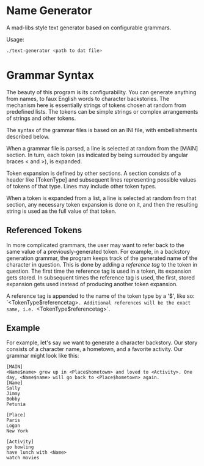 # Name Generator

A mad-libs style text generator based on configurable grammars.

Usage:

```bash
./text-generator <path to dat file>
```

# Grammar Syntax
The beauty of this program is its configurability. You can generate anything from names,
to faux English words to character backstories. The mechanism here is essentially
strings of tokens chosen at random from predefined lists. The tokens can be simple
strings or complex arrangements of strings and other tokens.

The syntax of the grammar files is based on an INI file, with embellishments
described below.

When a grammar file is parsed, a line is selected at random from the [MAIN]
section. In turn, each token (as indicated by being surrouded by angular braces < and >),
is expanded.

Token expansion is defined by other sections. A section consists of a header 
like [TokenType] and subsequent lines representing possible values of tokens of
that type. Lines may include other token types.

When a token is expanded from a list, a line is selected at random from that
section, any necessary token expansion is done on it, and then the resulting
string is used as the full value of that token.

## Referenced Tokens
In more complicated grammars, the user may want to refer back to the same value
of a previously-generated token. For example, in a backstory generation grammar,
the program keeps track of the generated name of the character in question. This
is done by adding a *reference tag* to the token in question. The first time
the reference tag is used in a token, its expansion gets stored. In subsequent
times the reference tag is used, the first, stored expansion gets used instead
of producing another token expansion.

A reference tag is appended to the name of the token type by a '$', like so: `<TokenType$referencetag>`.
Additional references will be the exact same, i.e. `<TokenType$referencetag>`.

## Example

For example, let's say we want to generate a character backstory. Our story consists
of a character name, a hometown, and a favorite activity. Our grammar might look
like this:

```
[MAIN]
<Name$name> grew up in <Place$hometown> and loved to <Activity>. One day, <Name$name> will go back to <Place$hometown> again.
[Name]
Sally
Jimmy
Bobby
Petunia

[Place]
Paris
Logan
New York

[Activity]
go bowling
have lunch with <Name>
watch movies
```

